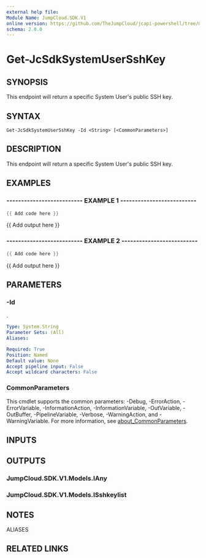 ```yaml
---
external help file:
Module Name: JumpCloud.SDK.V1
online version: https://github.com/TheJumpCloud/jcapi-powershell/tree/master/SDKs/PowerShell/JumpCloud.SDK.V1/docs/exports/Get-JcSdkSystemUserSshKey.md
schema: 2.0.0
---
```


# Get-JcSdkSystemUserSshKey

## SYNOPSIS
This endpoint will return a specific System User's public SSH key.

## SYNTAX

```
Get-JcSdkSystemUserSshKey -Id <String> [<CommonParameters>]
```

## DESCRIPTION
This endpoint will return a specific System User's public SSH key.

## EXAMPLES

### -------------------------- EXAMPLE 1 --------------------------
```powershell
{{ Add code here }}
```

{{ Add output here }}

### -------------------------- EXAMPLE 2 --------------------------
```powershell
{{ Add code here }}
```

{{ Add output here }}

## PARAMETERS

### -Id
.

```yaml
Type: System.String
Parameter Sets: (All)
Aliases:

Required: True
Position: Named
Default value: None
Accept pipeline input: False
Accept wildcard characters: False
```

### CommonParameters
This cmdlet supports the common parameters: -Debug, -ErrorAction, -ErrorVariable, -InformationAction, -InformationVariable, -OutVariable, -OutBuffer, -PipelineVariable, -Verbose, -WarningAction, and -WarningVariable. For more information, see [about_CommonParameters](http://go.microsoft.com/fwlink/?LinkID=113216).

## INPUTS

## OUTPUTS

### JumpCloud.SDK.V1.Models.IAny

### JumpCloud.SDK.V1.Models.ISshkeylist

## NOTES

ALIASES

## RELATED LINKS

